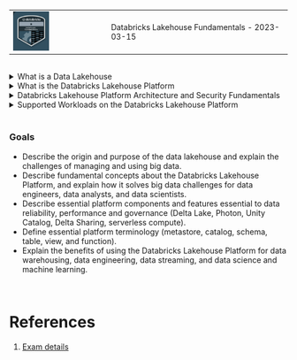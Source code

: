 <table>
  <tr>
    <td><img src="assets/20230317_184614_image.png" width=40%></td>
    <td>Databricks Lakehouse Fundamentals - 2023-03-15</td>
  </tr>
 </table>

<br>

<details>
<summary>
    What is a Data Lakehouse
</summary>

<br>

A datalake house, also known as a lakehouse, is a modern data architecture that combines the best features of data lakes and data warehouses. It allows organizations to store and analyze both structured and unstructured data at scale, while providing features traditionally associated with data warehouses such as ACID transactions, schema enforcement, and query optimization. In other words, a datalake house is a unified platform for data engineering, data science, and analytics that is designed to be more reliable, performant, and cost-effective than traditional data management systems.

<br>

Benefits:

|                                |                                   |
| ------------------------------ | --------------------------------- |
| Transaction support            | Schema enforcement and governance |
| Data governance                | BI Support                        |
| Decouple storage from compute  | Open storage formats              |
| Support for diverse data types | Support for diverse workloads     |
| End-to-end streaming           |                                   |

<br>

</details>

<details>
<summary>
    What is the Databricks Lakehouse Platform
</summary>

<br>

- The first one in the cloud.
- Delta lake reliability and performance.
- Unify data warehouse and AI use cases.
- Simple, Open, Multicloud.
- Flexibility to share you data.

<br>

</details>

<details>
<summary>
    Databricks Lakehouse Platform Architecture and Security Fundamentals
</summary>

- Data Reliability and Performance

  > bad data in = bad data out
  >

  Traditional Data Lakes:

  > - Lack of ACID transaction support
  > - Lack schema enforce
  > - Lack of integration with a data Catalog.
  > - Too many small files.
  >

  <br>

  The delta lake solves the problems from the traditional warehouse and add the following benefits:

  > - Audit historical and time travel
  >   - Easy rollback
  > - Unify streaming and batch data process
  > - The base are the delta tables
  >

  Photon

  > - It's a next generation query engine
  >   - Compatible with spark
  >   - 7x faster
  >   - Don't need changes from the spark code
  >

  <br>
- Unified Governance and Security
  Unit Catalog:

  > - Common governance model based on ANSI SQL
  >   - Enforce fine grain access, column level
  >   - For any cloud, data and AI
  > - User interface for data search and discover
  > - Data lineage, data and column level
  
  <br>
  
  ![](assets/unity-catalog-search-gif.gif)

  <br>

  Delta Sharing

  > - Share live in parquet
  > - Centralize administration and governance
  > - Privacy face
  > - Rest protocol
  >
- Instant Compute and Serverless

  > - Run in databricks
  > - Only for SQL Server
  >
- Introduction to Lakehouse Data Management Terminology

</details>

<details>
<summary>
    Supported Workloads on the Databricks Lakehouse Platform

</summary>

- Supported Workload: Data warehousing
- Supported Workload: Data engineering
- Supported Workload: Data streaming
- Supported Workload: Data science and machine learning

</details>

<br>

### Goals

- Describe the origin and purpose of the data lakehouse and explain the challenges of managing and using big data.
- Describe fundamental concepts about the Databricks Lakehouse Platform, and explain how it solves big data challenges for data engineers, data analysts, and data scientists.
- Describe essential platform components and features essential to data reliability, performance and governance (Delta Lake, Photon, Unity Catalog, Delta Sharing, serverless compute).
- Define essential platform terminology (metastore, catalog, schema, table, view, and function).
- Explain the benefits of using the Databricks Lakehouse Platform for data warehousing, data engineering, data streaming, and data science and machine learning.

<br>

# References

1. [Exam details](https://www.databricks.com/learn/certification/lakehouse-platform-fundamentals)

